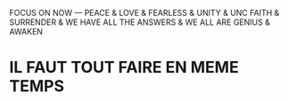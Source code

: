FOCUS ON NOW — PEACE & LOVE & FEARLESS & UNITY & UNC FAITH & SURRENDER & WE HAVE ALL THE ANSWERS & WE ALL ARE GENIUS & AWAKEN

IL FAUT TOUT FAIRE EN MEME TEMPS
===
